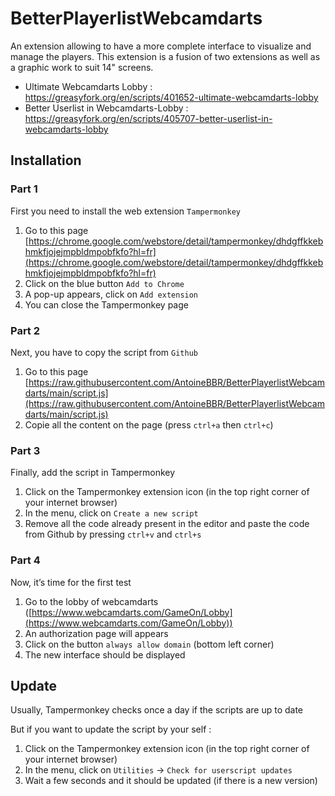# BetterPlayerlistWebcamdarts
An extension allowing to have a more complete interface to visualize and manage the players.
This extension is a fusion of two extensions as well as a graphic work to suit 14" screens.

- Ultimate Webcamdarts Lobby : https://greasyfork.org/en/scripts/401652-ultimate-webcamdarts-lobby
- Better Userlist in Webcamdarts-Lobby : https://greasyfork.org/en/scripts/405707-better-userlist-in-webcamdarts-lobby

## Installation

### Part 1

First you need to install the web extension `Tampermonkey`

1. Go to this page
[https://chrome.google.com/webstore/detail/tampermonkey/dhdgffkkebhmkfjojejmpbldmpobfkfo?hl=fr](https://chrome.google.com/webstore/detail/tampermonkey/dhdgffkkebhmkfjojejmpbldmpobfkfo?hl=fr)
2. Click on the blue button `Add to Chrome`
3. A pop-up appears, click on `Add extension`
4. You can close the Tampermonkey page

### Part 2

Next, you have to copy the script from `Github`

1. Go to this page
[https://raw.githubusercontent.com/AntoineBBR/BetterPlayerlistWebcamdarts/main/script.js](https://raw.githubusercontent.com/AntoineBBR/BetterPlayerlistWebcamdarts/main/script.js)
2. Copie all the content on the page (press `ctrl+a` then `ctrl+c`)

### Part 3

Finally, add the script in Tampermonkey

1. Click on the Tampermonkey extension icon (in the top right corner of your internet browser)
2. In the menu, click on `Create a new script`
3. Remove all the code already present in the editor and paste the code from Github by pressing `ctrl+v` and `ctrl+s`

### Part 4

Now, it’s time for the first test

1. Go to the lobby of webcamdarts ([https://www.webcamdarts.com/GameOn/Lobby](https://www.webcamdarts.com/GameOn/Lobby))
2. An authorization page will appears
3. Click on the button `always allow domain` (bottom left corner)
4. The new interface should be displayed

## Update

Usually, Tampermonkey checks once a day if the scripts are up to date

But if you want to update the script by your self :

1. Click on the Tampermonkey extension icon (in the top right corner of your internet browser)
2. In the menu, click on `Utilities` → `Check for userscript updates`
3. Wait a few seconds and it should be updated (if there is a new version)
